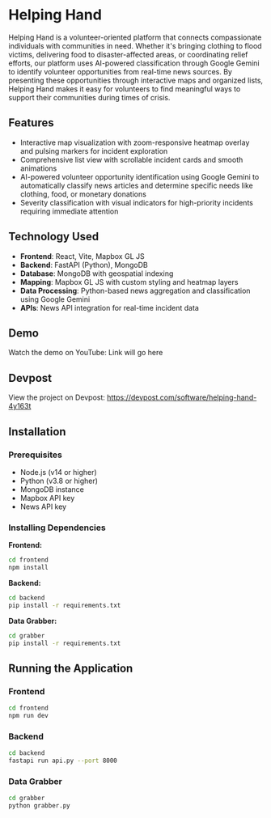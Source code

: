 # Helping Hand

Helping Hand is a volunteer-oriented platform that connects compassionate individuals with communities in need. Whether it's bringing clothing to flood victims, delivering food to disaster-affected areas, or coordinating relief efforts, our platform uses AI-powered classification through Google Gemini to identify volunteer opportunities from real-time news sources. By presenting these opportunities through interactive maps and organized lists, Helping Hand makes it easy for volunteers to find meaningful ways to support their communities during times of crisis.

## Features

- Interactive map visualization with zoom-responsive heatmap overlay and pulsing markers for incident exploration
- Comprehensive list view with scrollable incident cards and smooth animations
- AI-powered volunteer opportunity identification using Google Gemini to automatically classify news articles and determine specific needs like clothing, food, or monetary donations
- Severity classification with visual indicators for high-priority incidents requiring immediate attention

## Technology Used

- **Frontend**: React, Vite, Mapbox GL JS
- **Backend**: FastAPI (Python), MongoDB
- **Database**: MongoDB with geospatial indexing
- **Mapping**: Mapbox GL JS with custom styling and heatmap layers
- **Data Processing**: Python-based news aggregation and classification using Google Gemini
- **APIs**: News API integration for real-time incident data

## Demo

Watch the demo on YouTube:
Link will go here

## Devpost

View the project on Devpost:
https://devpost.com/software/helping-hand-4y163t

## Installation

### Prerequisites
- Node.js (v14 or higher)
- Python (v3.8 or higher)
- MongoDB instance
- Mapbox API key
- News API key

### Installing Dependencies

**Frontend:**
```bash
cd frontend
npm install
```

**Backend:**
```bash
cd backend
pip install -r requirements.txt
```

**Data Grabber:**
```bash
cd grabber
pip install -r requirements.txt
```

## Running the Application

### Frontend
```bash
cd frontend
npm run dev
```

### Backend
```bash
cd backend
fastapi run api.py --port 8000
```

### Data Grabber
```bash
cd grabber
python grabber.py
```
